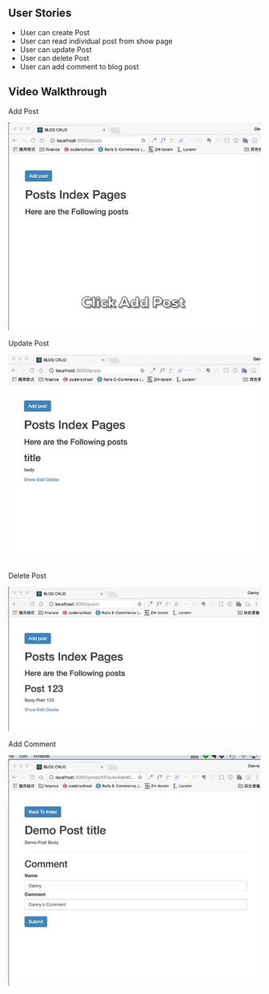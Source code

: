 ## User Stories
- User can create Post
- User can read individual post from show page
- User can update Post
- User can delete Post
- User can add comment to blog post

## Video Walkthrough

Add Post

![](https://github.com/kuanhsuh/express-blog/blob/master/Demo-addPost.gif?raw=true)

Update Post

![](https://github.com/kuanhsuh/express-blog/blob/master/Demo-updatePost.gif?raw=true)

Delete Post

![](https://github.com/kuanhsuh/express-blog/blob/master/Demo-deletePost.gif?raw=true)

Add Comment

![](https://github.com/kuanhsuh/express-blog/blob/master/Demo-addComment.gif?raw=true)
